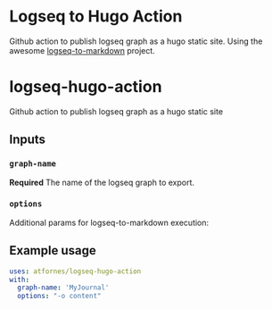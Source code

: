 # Logseq to Hugo Action
Github action to publish logseq graph as a hugo static site.
Using the awesome [logseq-to-markdown](https://github.com/dom8509/logseq-to-markdown) project.

# logseq-hugo-action
Github action to publish logseq graph as a hugo static site

## Inputs

### `graph-name`

**Required** The name of the logseq graph to export.

### `options`

Additional params for logseq-to-markdown execution:


## Example usage

```yaml
uses: atfornes/logseq-hugo-action
with:
  graph-name: 'MyJournal'
  options: "-o content"
```
